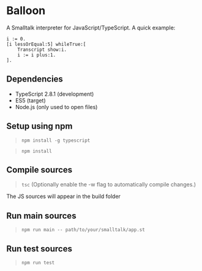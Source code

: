 # Balloon
A Smalltalk interpreter for JavaScript/TypeScript. A quick example:

```smalltalk
i := 0.
[i lessOrEqual:5] whileTrue:[
	Transcript show:i.
	i := i plus:1.
].
```

## Dependencies
* TypeScript 2.8.1 (development)
* ES5 (target)
* Node.js (only used to open files)

## Setup using npm
>`npm install -g typescript`

>`npm install`

## Compile sources
>`tsc` (Optionally enable the -w flag to automatically compile changes.)

The JS sources will appear in the build folder

## Run main sources
>`npm run main -- path/to/your/smalltalk/app.st`

## Run test sources
>`npm run test`